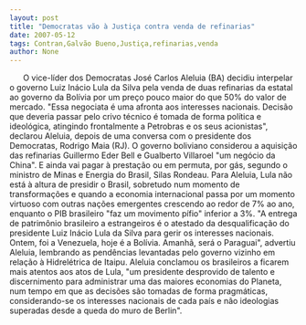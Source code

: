 ```yaml
---
layout: post
title: "Democratas vão à Justiça contra venda de refinarias"
date: 2007-05-12
tags: Contran,Galvão Bueno,Justiça,refinarias,venda
author: None
---
```

&nbsp;
&nbsp;
&nbsp;
O vice-l&iacute;der dos Democratas Jos&eacute; Carlos Aleluia (BA) decidiu interpelar o governo Luiz In&aacute;cio Lula da Silva pela venda de duas refinarias da estatal ao governo da Bol&iacute;via por um pre&ccedil;o pouco maior do que 50% do valor de mercado.
&quot;Essa negociata &eacute; uma afronta aos interesses nacionais. Decis&atilde;o que deveria passar pelo crivo t&eacute;cnico &eacute; tomada de forma pol&iacute;tica e ideol&oacute;gica, atingindo frontalmente a Petrobras e os seus acionistas&quot;, declarou Aleluia, depois de uma conversa com o presidente dos Democratas, Rodrigo Maia (RJ).
O governo boliviano considerou a aquisi&ccedil;&atilde;o das refinarias Guillermo Eder Bell e Gualberto Villaroel &quot;um neg&oacute;cio da China&quot;. E ainda vai pagar &agrave; presta&ccedil;&atilde;o ou em permuta, por g&aacute;s, segundo o ministro de Minas e Energia do Brasil, Silas Rondeau.
Para Aleluia, Lula n&atilde;o est&aacute; &agrave; altura de presidir o Brasil, sobretudo num momento de transforma&ccedil;&otilde;es e quando a economia internacional passa por um momento virtuoso com outras na&ccedil;&otilde;es emergentes crescendo ao redor de 7% ao ano, enquanto o PIB brasileiro &quot;faz um movimento p&iacute;fio&quot; inferior a 3%.
&quot;A entrega de patrim&ocirc;nio brasileiro a estrangeiros &eacute; o atestado da desqualifica&ccedil;&atilde;o do presidente Luiz In&aacute;cio Lula da Silva para gerir os interesses nacionais. Ontem, foi a Venezuela, hoje &eacute; a Bol&iacute;via. Amanh&atilde;, ser&aacute; o Paraguai&quot;, advertiu Aleluia, lembrando as pend&ecirc;ncias levantadas pelo governo vizinho em rela&ccedil;&atilde;o &agrave; Hidrel&eacute;trica de Itaipu.
Aleluia conclamou os brasileiros a ficarem mais atentos aos atos de Lula, &quot;um presidente desprovido de talento e discernimento para administrar uma das maiores economias do Planeta, num tempo em que as decis&otilde;es s&atilde;o tomadas de forma pragm&aacute;ticas, considerando-se os interesses nacionais de cada pa&iacute;s e n&atilde;o ideologias superadas desde a queda do muro de Berlin&quot;. 